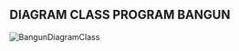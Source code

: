 
## DIAGRAM CLASS PROGRAM BANGUN 
![BangunDiagramClass](https://user-images.githubusercontent.com/54715920/80896280-69fe5680-8d1f-11ea-90fc-d7b7a69bee7a.jpg)
